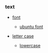 ### text

* [font](https://en.wikipedia.org/wiki/Font)
  * [ubuntu font](https://github.com/tegcommerce/tegcommerce-requisite/blob/master/ubuntu-font.md)

* [letter case](https://en.wikipedia.org/wiki/Letter_case)
  * [lowercase](https://en.wikipedia.org/wiki/Letter_case)
